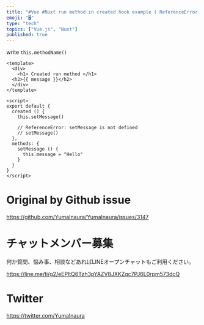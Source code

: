 ```yaml
---
title: "#Vue #Nuxt run method in created hook example ( ReferenceError: method"
emoji: "🖥"
type: "tech"
topics: ["Vue.js", "Nuxt"]
published: true
---
```


write `this.methodName()`

```vue
<template>
  <div>
    <h1> Created run method </h1>
  <h2>{{ message }}</h2>
  </div>
</template>

<script>
export default {
  created () {
    this.setMessage()

    // ReferenceError: setMessage is not defined
    // setMessage()
  },
  methods: {
    setMessage () {
      this.message = "Hello"
    }
  }
}
</script>

```

# Original by Github issue

https://github.com/YumaInaura/YumaInaura/issues/3147











<!-- Update From Qiita API -->

# チャットメンバー募集


何か質問、悩み事、相談などあればLINEオープンチャットもご利用ください。

https://line.me/ti/g2/eEPltQ6Tzh3pYAZV8JXKZqc7PJ6L0rpm573dcQ





# Twitter


https://twitter.com/YumaInaura


<!-- Update From Qiita API -->


